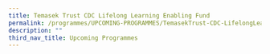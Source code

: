```yaml
---
title: Temasek Trust CDC Lifelong Learning Enabling Fund
permalink: /programmes/UPCOMING-PROGRAMMES/TemasekTrust-CDC-LifelongLearningEnabling-Fund
description: ""
third_nav_title: Upcoming Programmes
---
```


